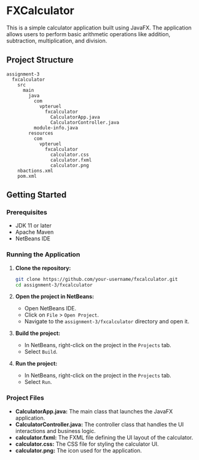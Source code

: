 
# FXCalculator

This is a simple calculator application built using JavaFX. The application allows users to perform basic arithmetic operations like addition, subtraction, multiplication, and division.

## Project Structure

```
assignment-3
  fxcalculator
    src
      main
        java
          com
            vpteruel
              fxcalculator
                CalculatorApp.java
                CalculatorController.java
          module-info.java
        resources
          com
            vpteruel
              fxcalculator
                calculator.css
                calculator.fxml
                calculator.png
    nbactions.xml
    pom.xml
```

## Getting Started

### Prerequisites

- JDK 11 or later
- Apache Maven
- NetBeans IDE

### Running the Application

1. **Clone the repository:**
    ```sh
    git clone https://github.com/your-username/fxcalculator.git
    cd assignment-3/fxcalculator
    ```

2. **Open the project in NetBeans:**
    - Open NetBeans IDE.
    - Click on `File` > `Open Project`.
    - Navigate to the `assignment-3/fxcalculator` directory and open it.

3. **Build the project:**
    - In NetBeans, right-click on the project in the `Projects` tab.
    - Select `Build`.

4. **Run the project:**
    - In NetBeans, right-click on the project in the `Projects` tab.
    - Select `Run`.

### Project Files

- **CalculatorApp.java:** The main class that launches the JavaFX application.
- **CalculatorController.java:** The controller class that handles the UI interactions and business logic.
- **calculator.fxml:** The FXML file defining the UI layout of the calculator.
- **calculator.css:** The CSS file for styling the calculator UI.
- **calculator.png:** The icon used for the application.
